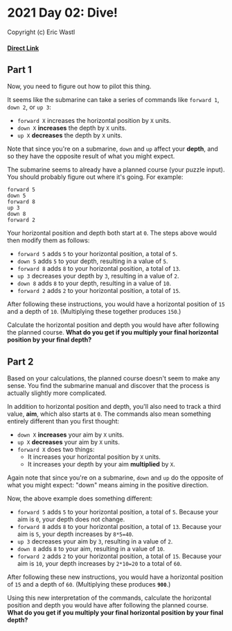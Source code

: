 # 2021 Day 02: Dive!
Copyright (c) Eric Wastl
#### [Direct Link](https://adventofcode.com/2021/day/02)

## Part 1

Now, you need to figure out how to pilot this thing.

It seems like the submarine can take a series of commands like `forward 1`, `down 2`, or `up 3`:

 - `forward X` increases the horizontal position by `X` units.
 - `down X` **increases** the depth by `X` units.
 - `up X` **decreases** the depth by `X` units.

Note that since you're on a submarine, `down` and `up` affect your **depth**, and so they have the opposite result of what you might expect.

The submarine seems to already have a planned course (your puzzle input). You should probably figure out where it's going. For example:
```
forward 5
down 5
forward 8
up 3
down 8
forward 2
```
Your horizontal position and depth both start at `0`. The steps above would then modify them as follows:

 - `forward 5` adds `5` to your horizontal position, a total of `5`.
 - `down 5` adds `5` to your depth, resulting in a value of `5`.
 - `forward 8` adds `8` to your horizontal position, a total of `13`.
 - `up 3` decreases your depth by `3`, resulting in a value of `2`.
 - `down 8` adds `8` to your depth, resulting in a value of `10`.
 - `forward 2` adds `2` to your horizontal position, a total of `15`.

After following these instructions, you would have a horizontal position of `15` and a depth of `10`. (Multiplying these together produces `150`.)

Calculate the horizontal position and depth you would have after following the planned course. **What do you get if you multiply your final horizontal position by your final depth?**

## Part 2

Based on your calculations, the planned course doesn't seem to make any sense. You find the submarine manual and discover that the process is actually slightly more complicated.

In addition to horizontal position and depth, you'll also need to track a third value, **aim**, which also starts at `0`. The commands also mean something entirely different than you first thought:

 - `down X` **increases** your aim by `X` units.
 - `up X` **decreases** your aim by `X` units.
 - `forward X` does two things:
     - It increases your horizontal position by `X` units.
     - It increases your depth by your aim **multiplied** by `X`.

Again note that since you're on a submarine, `down` and `up` do the opposite of what you might expect: "down" means aiming in the positive direction.

Now, the above example does something different:

 - `forward 5` adds `5` to your horizontal position, a total of `5`. Because your aim is `0`, your depth does not change.
 - `forward 8` adds `8` to your horizontal position, a total of `13`. Because your aim is `5`, your depth increases by `8*5=40`.
 - `up 3` decreases your aim by `3`, resulting in a value of `2`.
 - `down 8` adds `8` to your aim, resulting in a value of `10`.
 - `forward 2` adds `2` to your horizontal position, a total of `15`. Because your aim is `10`, your depth increases by `2*10=20` to a total of `60`.

After following these new instructions, you would have a horizontal position of `15` and a depth of `60`. (Multiplying these produces **`900`**.)

Using this new interpretation of the commands, calculate the horizontal position and depth you would have after following the planned course. **What do you get if you multiply your final horizontal position by your final depth?**